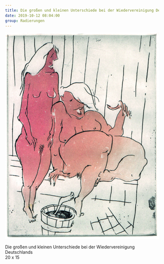 ```yaml
---
title: Die großen und kleinen Unterschiede bei der Wiedervereinigung Deutschlands
date: 2019-10-12 08:04:00
group: Radierungen
---
```

![Die großen und kleinen Unterschiede bei der Wiedervereinigung Deutschlands](/img/radierungen/die-grossen-und-kleinen-unterschiede-bei-der-wiedervereinigung-deutschlands.jpg)

Die großen und kleinen Unterschiede bei der Wiedervereinigung Deutschlands<br>
20 x 15
